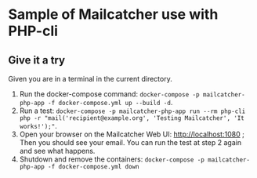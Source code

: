 # Sample of Mailcatcher use with PHP-cli

## Give it a try

Given you are in a terminal in the current directory.

1. Run the docker-compose command: `docker-compose -p mailcatcher-php-app -f docker-compose.yml up --build -d`.
2. Run a test: `docker-compose -p mailcatcher-php-app run --rm php-cli php -r "mail('recipient@example.org', 'Testing Mailcatcher', 'It works!');"`.
3. Open your browser on the Mailcatcher Web UI: <http://localhost:1080> ; Then you should see your email. You can run the test at step 2 again and see what happens.
4. Shutdown and remove the containers: `docker-compose -p mailcatcher-php-app -f docker-compose.yml down`


